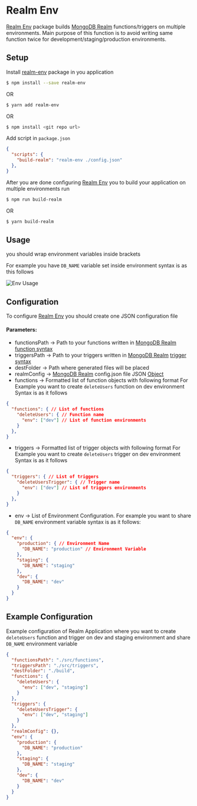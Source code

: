 # Realm Env

[Realm Env](https://www.npmjs.com/package/realm-env) package builds [MongoDB Realm](https://docs.mongodb.com/realm/) functions/triggers on multiple environments.
Main purpose of this function is to avoid writing same function twice for 
development/staging/production environments.

## Setup

Install [realm-env](https://www.npmjs.com/package/realm-env) package in you application

```bash
$ npm install --save realm-env
```
OR
```bash
$ yarn add realm-env
```

OR
```bash
$ npm install <git repo url>
```


Add script in  ``` package.json ```

```json
{
  "scripts": {
    "build-realm": "realm-env ./config.json"
  },
}
```

After you are done configuring [Realm Env](https://www.npmjs.com/package/realm-env) you to build your application on multiple environments run
```bash
$ npm run build-realm
```
OR
```bash
$ yarn build-realm
```

## Usage

you should wrap environment variables inside brackets

For example you have  ``` DB_NAME ``` variable set inside environment
syntax is as this follows

![Env Usage](https://github.com/vobi-io/realm-env/blob/master/doc/env-usage.png?raw=true)

## Configuration

To configure [Realm Env](https://www.npmjs.com/package/realm-env) you should create one JSON configuration file

#### Parameters:
- functionsPath -> Path to your functions written in [MongoDB Realm](https://docs.mongodb.com/realm/) [function syntax](https://docs.mongodb.com/realm/functions/)
- triggersPath -> Path to your triggers written in [MongoDB Realm](https://docs.mongodb.com/realm/) [trigger syntax](https://docs.mongodb.com/realm/triggers/)
- destFolder -> Path where generated files will be placed
- realmConfig -> [MongoDB Realm](https://docs.mongodb.com/realm/) config.json file JSON [Object](https://docs.mongodb.com/realm/deploy/application-configuration-files/index.html#configuration) 
- functions -> Formatted list of function objects with following format
For Example you want to create ``` deleteUsers ``` function on dev environment
Syntax is as it follows
```json
{
  "functions": { // List of functions
    "deleteUsers": { // Function name
      "env": ["dev"] // List of function environments
    }
  },
}
```
- triggers -> Formatted list of trigger objects with following format
For Example you want to create ``` deleteUsers ``` trigger on dev environment
Syntax is as it follows
```json
{
  "triggers": { // List of triggers
    "deleteUsersTrigger": { // Trigger name
      "env": ["dev"] // List of triggers environments
    }
  },
}
```
- env -> List of Environment Configuration. For example you want to share ``` DB_NAME ``` environment variable syntax is as it follows:
```json
{
  "env": {
    "production": { // Environment Name
      "DB_NAME": "production" // Environment Variable
    },
    "staging": {
      "DB_NAME": "staging"
    },
    "dev": {
      "DB_NAME": "dev"
    }
  }
}
```


## Example Configuration
Example configuration of Realm Application where you want to create ``` deleteUsers ``` function and trigger on dev and staging environment
and share ``` DB_NAME ``` environment variable
```json
{
  "functionsPath": "./src/functions",
  "triggersPath": "./src/triggers",
  "destFolder": "./build",
  "functions": {
    "deleteUsers": {
      "env": ["dev", "staging"]
    }
  },
  "triggers": {
    "deleteUsersTrigger": {
      "env": ["dev", "staging"]
    }
  },
  "realmConfig": {},
  "env": {
    "production": {
      "DB_NAME": "production"
    },
    "staging": {
      "DB_NAME": "staging"
    },
    "dev": {
      "DB_NAME": "dev"
    }
  }
}
```
